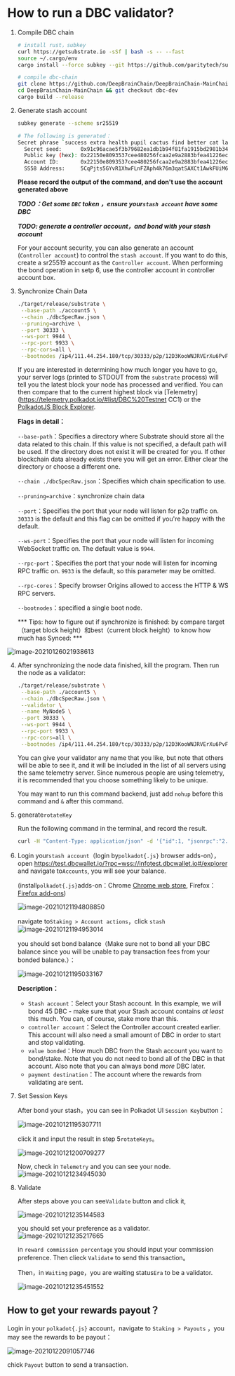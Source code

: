 # How to run a DBC validator?

1. Compile DBC chain

   ```bash
   # install rust，subkey
   curl https://getsubstrate.io -sSf | bash -s -- --fast
   source ~/.cargo/env
   cargo install --force subkey --git https://github.com/paritytech/substrate --version 2.0.0
   
   # compile dbc-chain
   git clone https://github.com/DeepBrainChain/DeepBrainChain-MainChain.git
   cd DeepBrainChain-MainChain && git checkout dbc-dev
   cargo build --release
   ```

2. Generate stash account

   ```bash
   subkey generate --scheme sr25519
   
   # The following is generated：
   Secret phrase `success extra health pupil cactus find better cat layer boss renew room` is account:
     Secret seed:      0x91c96acae5f3b79682ea1db1b94f81fa1915bd2981b345b9a90f8b64786d8ffe
     Public key (hex): 0x22150e8093537cee480256fcaa2e9a2883bfea41226ecbfd168c980f42f69135
     Account ID:       0x22150e8093537cee480256fcaa2e9a2883bfea41226ecbfd168c980f42f69135
     SS58 Address:     5CqPjts5GYvR1XhwFLnFZAph4k76m3qatSAXCt1AwkFUiM6B
   ```

   **Please record the output of the command, and don't use the account generated above**

   ***TODO：Get some `DBC` token ，ensure your`stash account` have some DBC***

   ***TODO: generate a controller account，and bond with your stash account***

   For your account security, you can also generate an account (`Controller account`) to control the `stash account`. If you want to do this, create a sr25519 account as the `Controller account`. When performing the bond operation in setp 6, use the controller account  in controller account box. 

3. Synchronize Chain Data

   ```bash
   ./target/release/substrate \
   	--base-path ./account5 \
   	--chain ./dbcSpecRaw.json \
   	--pruning=archive \
   	--port 30333 \
   	--ws-port 9944 \
   	--rpc-port 9933 \
   	--rpc-cors=all \
   	--bootnodes /ip4/111.44.254.180/tcp/30333/p2p/12D3KooWNJRVErXu6PvFcfCCQZFBAp6oU7BPEz5vWQZrLoift6TG
   ```

   If you are interested in determining how much longer you have to go, your server logs (printed to STDOUT from the `substrate` process) will tell you the latest block your node has processed and verified. You can then compare that to the current highest block via [Telemetry](https://telemetry.polkadot.io/#list/DBC%20Testnet CC1) or the [PolkadotJS Block Explorer](https://test.dbcwallet.io/?rpc=wss://infotest.dbcwallet.io#/explorer).

   **Flags in detail：**

   `--base-path`：Specifies a directory where Substrate should store all the data  related to this chain. If this value is not specified, a default path  will be used. If the directory does not exist it will be created for  you. If other blockchain data already exists there you will get an  error. Either clear the directory or choose a different one.

   `--chain ./dbcSpecRaw.json`：Specifies which chain specification to use. 

   `--pruning=archive`：synchronize chain data

   `--port`：Specifies the port that your node will listen for p2p traffic on. `30333` is the default and this flag can be omitted if you're happy with the  default. 

   `--ws-port`：Specifies the port that your node will listen for incoming WebSocket traffic on. The default value is `9944`. 

   `--rpc-port`：Specifies the port that your node will listen for incoming RPC traffic on. `9933` is the default, so this parameter may be omitted.

   `--rpc-cores`：Specify browser Origins allowed to access the HTTP & WS RPC servers.

   `--bootnodes`：specified a single boot node.

   *** Tips: how to figure out if synchronize is finished: by compare target（target block height）和best（current block height）to know how much has Synced: ***

![image-20210126021938613](join_dbc_testnet.assets/image-20210126021938613.png)

4. After synchronizing the node data finished, kill the program. Then run the node as a validator: 

   ```bash
   ./target/release/substrate \
   	--base-path ./account5 \
   	--chain ./dbcSpecRaw.json \
   	--validator \
   	--name MyNode5 \
   	--port 30333 \
   	--ws-port 9944 \
   	--rpc-port 9933 \
   	--rpc-cors=all \
   	--bootnodes /ip4/111.44.254.180/tcp/30333/p2p/12D3KooWNJRVErXu6PvFcfCCQZFBAp6oU7BPEz5vWQZrLoift6TG
   ```

   You can give your validator any name that you like, but note that others will be able to see it, and it will be included in the list of all servers using the same telemetry server. Since numerous people are using telemetry, it is recommended that you choose something likely to be unique.

   You may want to run this command backend, just add `nohup` before this command and `&` after this command.

5. generate`rotateKey`

   Run the following command in the terminal, and record the result.

   ```bash
   curl -H "Content-Type: application/json" -d '{"id":1, "jsonrpc":"2.0", "method": "author_rotateKeys", "params":[]}' http://localhost:9933
   ```

6. Login your`stash account`（login by`polkadot{.js}` browser adds-on），open [https://test.dbcwallet.io/?rpc=wss://infotest.dbcwallet.io#/explorer ](https://test.dbcwallet.io/?rpc=wss://infotest.dbcwallet.io#/explorer)  and navigate to`Accounts`, you will see your balance.

   (install`polkadot{.js}`adds-on：Chrome [Chrome web store](https://chrome.google.com/webstore/detail/polkadot{js}-extension/mopnmbcafieddcagagdcbnhejhlodfdd), Firefox：[Firefox add-ons](https://addons.mozilla.org/en-US/firefox/addon/polkadot-js-extension/))

   ![image-20210121194808850](join_dbc_testnet.assets/image-20210121194808850.png)

   

   navigate to`Staking > Account actions`，click `stash`![image-20210121194953014](join_dbc_testnet.assets/image-20210121194953014.png)

   you should set bond balance（Make sure not to bond all your DBC balance since you will be unable to pay transaction fees from your bonded balance.）：

   ![image-20210121195033167](join_dbc_testnet.assets/image-20210121195033167.png)

   **Description：**

   + `Stash account`：Select your Stash account. In this example, we will bond 45 DBC - make sure that your Stash account contains *at least* this much. You can, of course, stake more than this.
   + `controller account`：Select the Controller account created earlier. This account will also need a small amount of DBC in order to start and stop validating.
   + `value bonded`：How much DBC from the Stash account you want to bond/stake. Note that you do not need to bond all of the DBC in that account. Also note that you can always bond *more* DBC later.
   + `payment destination`：The account where the rewards from validating are sent. 


7. Set Session Keys

   After bond your stash，you can see in Polkadot UI `Session Key`button：

   ![image-20210121195307711](join_dbc_testnet.assets/image-20210121195307711.png)

   click it and input the result in step 5`rotateKeys`。

   ![image-20210121200709277](join_dbc_testnet.assets/image-20210121200709277.png)

   Now, check in `Telemetry` and you can see your node.![image-20210121234945030](join_dbc_testnet.assets/image-20210121234945030.png)

9. Validate

   After steps above you can see`Validate` button and click it,
   
   ![image-20210121235144583](join_dbc_testnet.assets/image-20210121235144583.png)
   
   you should set your preference as a validator.![image-20210121235217665](join_dbc_testnet.assets/image-20210121235217665.png)
   
   in  `reward commission percentage` you should input your commission preference. Then clieck `Validate` to send this transaction。
   
   Then，in `Waiting` page，you are waiting status`Era` to be a validator.
   
   ![image-20210121235451552](join_dbc_testnet.assets/image-20210121235451552.png)
   
   

## How to get your rewards payout？

Login in your `polkadot{.js}` account，navigate to `Staking > Payouts` ，you may see the rewards to be payout：

![image-20210122091057746](join_dbc_testnet.assets/image-20210122091057746.png)

chick `Payout` button to send a transaction.
